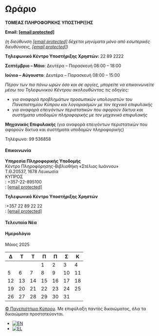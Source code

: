 # Ωράριο

**ΤΟΜΕΑΣ ΠΛΗΡΟΦΟΡΙΚΗΣ ΥΠΟΣΤΗΡΙΞΗΣ**

**Email: [[email protected]](/cdn-cgi/l/email-protection#ea998f989c83898f8e8f9981aa9f8993c48b89c48993)**

*(η διεύθυνση [[email protected]](/cdn-cgi/l/email-protection) δέχεται μηνύματα μόνο από εσωτερικές διευθύνσεις, [[email protected]](/cdn-cgi/l/email-protection))*

**Tηλεφωνικό Κέντρο Υποστήριξης Χρηστών:** 22 89 2222

**Σεπτέμβριο – Μάιο**: Δευτέρα – Παρασκευή 08:00 – 18:00

**Ιούνιο – Αύγουστο**: Δευτέρα – Παρασκευή 08:00 – 15:00

*Πέραν των πιο πάνω ωρών όσο και σε αργίες, μπορείτε να επικοινωνείτε μέσω του Τηλεφωνικού Κέντρου ακολουθώντας τις οδηγίες:*

* *για αναφορά προβλημάτων προσωπικών υπολογιστών του Πανεπιστημίου Κύπρου και λογαριασμών με τον τεχνικό επιφυλακής*
* *για αναφορά επειγόντων περιστατικών που αφορούν δίκτυα και συστήματα υποδομών πληροφορικής με τον μηχανικό επιφυλακής*

**Μηχανικός Επιφυλακής** (για αναφορά επειγόντων περιστατικών που αφορούν δίκτυα και συστήματα υποδομών πληροφορικής)

Τηλέφωνο: 99 536858

#### Επικοινωνία

**Υπηρεσία Πληροφορικής Υποδομής**  
Κέντρο Πληροφόρησης-Βιβλιοθήκη «Στέλιος Ιωάννου»  
Τ.Θ.20537, 1678 Λευκωσία   
ΚΥΠΡΟΣ  
 : +357-22-895100  
 : [[email protected]](/cdn-cgi/l/email-protection)   
  
**Tηλεφωνικό Κέντρο Υποστήριξης Χρηστών**
  
:+357 22 89 22 22  
 : [[email protected]](/cdn-cgi/l/email-protection)

#### Τελευταία Νέα

#### Ημερολόγιο

Μάιος 2025

| Δ | Τ | Τ | Π | Π | Σ | Κ |
| --- | --- | --- | --- | --- | --- | --- |
|  | | | 1 | 2 | 3 | 4 |
| 5 | 6 | 7 | 8 | 9 | 10 | 11 |
| 12 | 13 | 14 | 15 | 16 | 17 | 18 |
| 19 | 20 | 21 | 22 | 23 | 24 | 25 |
| 26 | 27 | 28 | 29 | 30 | 31 |  |

[©  Πανεπιστήμιο Κύπρου](https://www.ucy.ac.cy). Με επιφύλαξη παντός δικαιώματος, όλα τα δικαιώματα προστατεύονται.

* [![EN](https://www.ucy.ac.cy/itis/wp-content/plugins/sitepress-multilingual-cms/res/flags/en.png)](https://www.ucy.ac.cy/itis/working-hours/?lang=en)
* [![EL](https://www.ucy.ac.cy/itis/wp-content/plugins/sitepress-multilingual-cms/res/flags/el.png)](https://www.ucy.ac.cy/itis/working-hours/)